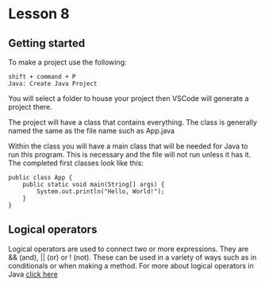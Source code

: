 # Lesson 8

## Getting started
To make a project use the following:

```
shift + command + P
Java: Create Java Project
```

You will select a folder to house your project then VSCode will generate a project there.

The project will have a class that contains everything. The class is generally named the same as the file name such as App.java

Within the class you will have a main class that will be needed for Java to run this program. This is necessary and the file will not run unless it has it. The completed first classes look like this:

```
public class App {
    public static void main(String[] args) {
        System.out.println("Hello, World!");
    }
}
```

## Logical operators
Logical operators are used to connect two or more expressions. They are && (and), || (or) or ! (not). These can be used in a variety of ways such as in conditionals or when making a method. For more about logical operators in Java <a href="https://docs.oracle.com/javase/tutorial/java/nutsandbolts/opsummary.html">click here</a>